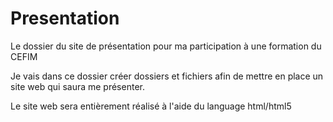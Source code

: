 # Presentation
Le dossier du site de présentation pour ma participation à une formation du CEFIM


Je vais dans ce dossier créer dossiers et fichiers afin de mettre en place un site web qui saura me présenter.

Le site web sera entièrement réalisé à l'aide du language html/html5
